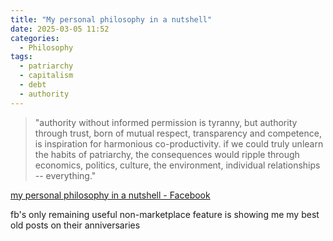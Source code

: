 ```yaml
---
title: "My personal philosophy in a nutshell"
date: 2025-03-05 11:52
categories:
  - Philosophy
tags:
  - patriarchy
  - capitalism
  - debt
  - authority
---
```


> "authority without informed permission is tyranny, but authority through trust, born of mutual respect, transparency and competence, is inspiration for harmonious co-productivity. if we could truly unlearn the habits of patriarchy, the consequences would ripple through economics, politics, culture, the environment, individual relationships -- everything."

[my personal philosophy in a nutshell - Facebook](https://www.facebook.com/davidryalpug/posts/pfbid0A6F3xZqx8YwGA8hbtpSB4R5myA6mU6LLTJhX4zSMo1fwyyA9ewYx3q8y2iU4BEX6l)

fb's only remaining useful non-marketplace feature is showing me my best old posts on their anniversaries